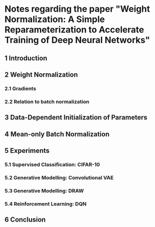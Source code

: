 # Notes regarding the paper "Weight Normalization: A Simple Reparameterization to Accelerate Training of Deep Neural Networks"


## 1 Introduction



## 2 Weight Normalization


### 2.1 Gradients




### 2.2 Relation to batch normalization




## 3 Data-Dependent Initialization of Parameters






## 4 Mean-only Batch Normalization





## 5 Experiments



### 5.1 Supervised Classification: CIFAR-10




### 5.2 Generative Modelling: Convolutional VAE






### 5.3 Generative Modelling: DRAW





### 5.4 Reinforcement Learning: DQN




## 6 Conclusion

